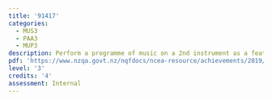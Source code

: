 ```yaml
---
title: '91417'
categories:
  - MUS3
  - PAA3
  - MUP3
description: Perform a programme of music on a 2nd instrument as a featured soloist
pdf: 'https://www.nzqa.govt.nz/nqfdocs/ncea-resource/achievements/2019/as91417.pdf'
level: '3'
credits: '4'
assessment: Internal
---
```



